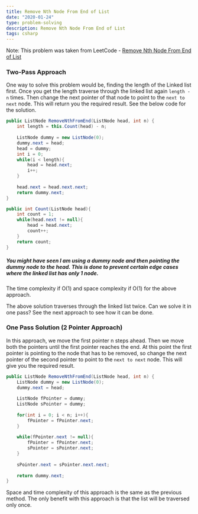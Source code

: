 ```yaml
---
title: Remove Nth Node From End of List
date: "2020-01-24"
type: problem-solving
description: Remove Nth Node From End of List
tags: csharp
---
```


Note: This problem was taken from LeetCode - [Remove Nth Node From End of List](https://leetcode.com/problems/remove-nth-node-from-end-of-list/)

### Two-Pass Approach

One way to solve this problem would be, finding the length of the Linked list first. Once you get the length traverse through the linked list again `length - n` times. Then change the next pointer of that node to point to the `next to next` node. This will return you the required result. See the below code for the solution.

```csharp
public ListNode RemoveNthFromEnd(ListNode head, int n) {
    int length = this.Count(head) - n;
    
    ListNode dummy = new ListNode(0);
    dummy.next = head;
    head = dummy;
    int i = 0;
    while(i < length){
        head = head.next;
        i++;
    }
    
    head.next = head.next.next;
    return dummy.next;
}

public int Count(ListNode head){
    int count = 1;
    while(head.next != null){
        head = head.next;
        count++;
    }
    return count;
}
```

##### You might have seen I am using a dummy node and then pointing the dummy node to the head. This is done to prevent certain edge cases where the linked list has only 1 node.

The time complexity if O(1) and space complexity if O(1) for the above approach.

The above solution traverses through the linked list twice. Can we solve it in one pass? See the next approach to see how it can be done.

### One Pass Solution (2 Pointer Approach)

In this approach, we move the first pointer n steps ahead. Then we move both the pointers until the first pointer reaches the end. At this point the first pointer is pointing to the node that has to be removed, so change the next pointer of the second pointer to point to the `next to next` node. This will give you the required result.

```csharp
public ListNode RemoveNthFromEnd(ListNode head, int n) {
    ListNode dummy = new ListNode(0);
    dummy.next = head;
    
    ListNode fPointer = dummy;
    ListNode sPointer = dummy;
    
    for(int i = 0; i < n; i++){
        fPointer = fPointer.next;
    }
    
    while(fPointer.next != null){
        fPointer = fPointer.next;
        sPointer = sPointer.next;
    }
    
    sPointer.next = sPointer.next.next;
    
    return dummy.next;
}
```

Space and time complexity of this approach is the same as the previous method. The only benefit with this approach is that the list will be traversed only once.
